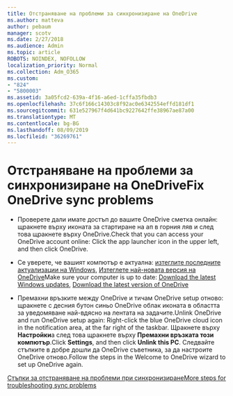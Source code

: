 ```yaml
---
title: Отстраняване на проблеми за синхронизиране на OneDrive
ms.author: matteva
author: pebaum
manager: scotv
ms.date: 2/27/2018
ms.audience: Admin
ms.topic: article
ROBOTS: NOINDEX, NOFOLLOW
localization_priority: Normal
ms.collection: Adm_O365
ms.custom:
- "824"
- "5800003"
ms.assetid: 3a05fcd2-639a-4f16-a6ed-1cffa35fbdb3
ms.openlocfilehash: 37c6f166c14303c8f92ac0e6342554effd181df1
ms.sourcegitcommit: 631e527967f4d641bc9227642ffe38967ae87a00
ms.translationtype: MT
ms.contentlocale: bg-BG
ms.lasthandoff: 08/09/2019
ms.locfileid: "36269761"
---
```

# <a name="fix-onedrive-sync-problems"></a><span data-ttu-id="5c02b-102">Отстраняване на проблеми за синхронизиране на OneDrive</span><span class="sxs-lookup"><span data-stu-id="5c02b-102">Fix OneDrive sync problems</span></span>

- <span data-ttu-id="5c02b-103">Проверете дали имате достъп до вашите OneDrive сметка онлайн: щракнете върху иконата за стартиране на ап в горния ляв и след това щракнете върху OneDrive.</span><span class="sxs-lookup"><span data-stu-id="5c02b-103">Check that you can access your OneDrive account online: Click the app launcher icon in the upper left, and then click OneDrive.</span></span>
    
- <span data-ttu-id="5c02b-104">Се уверете, че вашият компютър е актуална: [изтеглите последните актуализации на Windows](http://go.microsoft.com/fwlink/p/?LinkId=825773), [Изтеглете най-новата версия на OneDrive](https://go.microsoft.com/fwlink/p/?linkid=844652)</span><span class="sxs-lookup"><span data-stu-id="5c02b-104">Make sure your computer is up to date: [Download the latest Windows updates](http://go.microsoft.com/fwlink/p/?LinkId=825773), [Download the latest version of OneDrive](https://go.microsoft.com/fwlink/p/?linkid=844652)</span></span>
    
- <span data-ttu-id="5c02b-105">Премахни връзките между OneDrive и тичам OneDrive setup отново: щракнете с десния бутон синьо OneDrive облак иконата в областта за уведомяване най-вдясно на лентата на задачите.</span><span class="sxs-lookup"><span data-stu-id="5c02b-105">Unlink OneDrive and run OneDrive setup again: Right-click the blue OneDrive cloud icon in the notification area, at the far right of the taskbar.</span></span> <span data-ttu-id="5c02b-106">Щракнете върху **Настройки**а след това щракнете върху **Премахни връзката този компютър**.</span><span class="sxs-lookup"><span data-stu-id="5c02b-106">Click **Settings**, and then click **Unlink this PC**.</span></span> <span data-ttu-id="5c02b-107">Следвайте стъпките в добре дошли да OneDrive съветника, за да настроите OneDrive отново.</span><span class="sxs-lookup"><span data-stu-id="5c02b-107">Follow the steps in the Welcome to OneDrive wizard to set up OneDrive again.</span></span>
    
[<span data-ttu-id="5c02b-108">Стъпки за отстраняване на проблеми при синхронизиране</span><span class="sxs-lookup"><span data-stu-id="5c02b-108">More steps for troubleshooting sync problems</span></span>](https://support.office.com/article/fix-onedrive-for-business-sync-problems-207e983e-146d-404c-a994-672ef29e1f90?ui=en-US&rs=en-US&ad=US)
  

